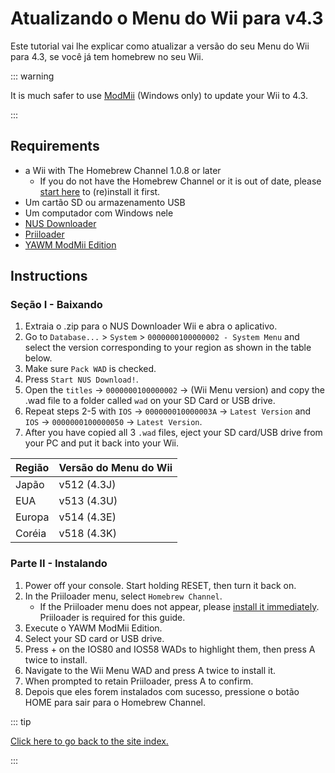 # Atualizando o Menu do Wii para v4.3

Este tutorial vai lhe explicar como atualizar a versão do seu Menu do Wii para 4.3, se você já tem homebrew no seu Wii.

::: warning

It is much safer to use [ModMii](modmii) (Windows only) to update your Wii to 4.3.

:::

## Requirements

- a Wii with The Homebrew Channel 1.0.8 or later
    - If you do not have the Homebrew Channel or it is out of date, please [start here](get-started) to (re)install it first.
- Um cartão SD ou armazenamento USB
- Um computador com Windows nele
- [NUS Downloader](https://github.com/WiiDatabase/nusdownloader/releases/latest)
- [Priiloader](priiloader)
- [YAWM ModMii Edition](https://oscwii.org/library/app/yawmme)

## Instructions

### Seção I - Baixando

1. Extraia o .zip para o NUS Downloader Wii e abra o aplicativo.
2. Go to `Database...` > `System` > `0000000100000002 - System Menu` and select the version corresponding to your region as shown in the table below.
3. Make sure `Pack WAD` is checked.
4. Press `Start NUS Download!`.
5. Open the `titles` -> `0000000100000002` -> (Wii Menu version) and copy the .wad file to a folder called `wad` on your SD Card or USB drive.
6. Repeat steps 2-5 with `IOS` -> `000000010000003A` -> `Latest Version` and `IOS` -> `0000000100000050` -> `Latest Version`.
7. After you have copied all 3 `.wad` files, eject your SD card/USB drive from your PC and put it back into your Wii.

| Região | Versão do Menu do Wii                          |
| ------ | ---------------------------------------------- |
| Japão  | v512 (4.3J) |
| EUA    | v513 (4.3U) |
| Europa | v514 (4.3E) |
| Coréia | v518 (4.3K) |

### Parte II - Instalando

1. Power off your console. Start holding RESET, then turn it back on.
2. In the Priiloader menu, select `Homebrew Channel`.
    - If the Priiloader menu does not appear, please [install it immediately](priiloader). Priiloader is required for this guide.
3. Execute o YAWM ModMii Edition.
4. Select your SD card or USB drive.
5. Press + on the IOS80 and IOS58 WADs to highlight them, then press A twice to install.
6. Navigate to the Wii Menu WAD and press A twice to install it.
7. When prompted to retain Priiloader, press A to confirm.
8. Depois que eles forem instalados com sucesso, pressione o botão HOME para sair para o Homebrew Channel.

::: tip

[Click here to go back to the site index.](site-navigation)

:::
